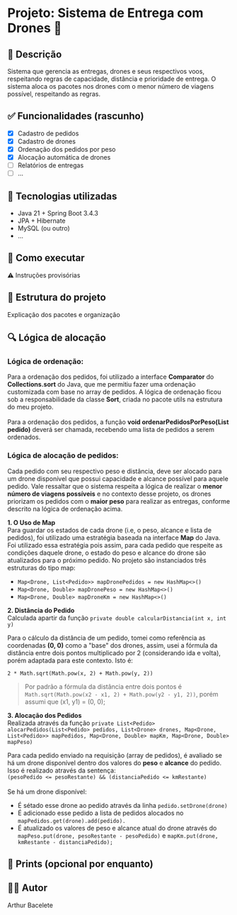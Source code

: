 # Projeto: Sistema de Entrega com Drones 🚁

## 📌 Descrição
Sistema que gerencia as entregas, drones e seus respectivos voos, respeitando regras de capacidade, distância e prioridade de entrega. O sistema aloca os pacotes nos drones com o menor número de viagens possível, respeitando as regras.

## ✅ Funcionalidades (rascunho)
- [x] Cadastro de pedidos
- [x] Cadastro de drones
- [x] Ordenação dos pedidos por peso
- [x] Alocação automática de drones
- [ ] Relatórios de entregas
- [ ] ...

## 🧠 Tecnologias utilizadas
- Java 21 + Spring Boot 3.4.3
- JPA + Hibernate
- MySQL (ou outro)
- ...

## 🚀 Como executar
⚠️ Instruções provisórias

## 📂 Estrutura do projeto
Explicação dos pacotes e organização

## 🔍 Lógica de alocação
### Lógica de ordenação:
Para a ordenação dos pedidos, foi utilizado a interface **Comparator** do **Collections.sort** do Java, que me permitiu fazer uma ordenação customizada com base no array de pedidos. A lógica de ordenação ficou sob a responsabilidade da classe **Sort**, criada no pacote utils na estrutura do meu projeto.<br><br>Para a ordenação dos pedidos, a função **void ordenarPedidosPorPeso(List<Pedido> pedido)** deverá ser chamada, recebendo uma lista de pedidos a serem ordenados.

### Lógica de alocação de pedidos:
Cada pedido com seu respectivo peso e distância, deve ser alocado para um drone disponível que possui capacidade e alcance possível para aquele pedido. Vale ressaltar que o sistema respeita a lógica de realizar o **menor número de viagens possíveis** e no contexto desse projeto, os drones priorizam os pedidos com o **maior peso** para realizar as entregas, conforme descrito na lógica de ordenação acima.<br>

**1. O Uso de Map**<br>
Para guardar os estados de cada drone (i.e, o peso, alcance e lista de pedidos), foi utilizado uma estratégia baseada na interface **Map** do Java. Foi utilizado essa estratégia pois assim, para cada pedido que respeite as condições daquele drone, o estado do peso e alcance do drone são atualizados para o próximo pedido. No projeto são instanciados três estruturas do tipo map: 

- `Map<Drone, List<Pedido>> mapDronePedidos = new HashMap<>()`
- `Map<Drone, Double> mapDronePeso = new HashMap<>()`
- `Map<Drone, Double> mapDroneKm = new HashMap<>()`

**2. Distância do Pedido**<br>
Calculada apartir da função `private double calcularDistancia(int x, int y)`<br>

Para o cálculo da distância de um pedido, tomei como referência as coordenadas **(0, 0)** como a "base" dos drones, assim, usei a fórmula da distância entre dois pontos multiplicado por 2 (considerando ida e volta), porém adaptada para este contexto. Isto é: <br>

`2 * Math.sqrt(Math.pow(x, 2) + Math.pow(y, 2))`

> Por padrão a fórmula da distância entre dois pontos é `Math.sqrt(Math.pow(x2 - x1, 2) + Math.pow(y2 - y1, 2))`, porém assumi que (x1, y1) = (0, 0);<br>

**3. Alocação dos Pedidos**<br>
Realizada através da função `private List<Pedido> alocarPedidos(List<Pedido> pedidos, List<Drone> drones,
                               Map<Drone, List<Pedido>> mapPedidos,
                               Map<Drone, Double> mapKm,
                               Map<Drone, Double> mapPeso)`<br>

Para cada pedido enviado na requisição (array de pedidos), é avaliado se há um drone disponível dentro dos valores do **peso** e **alcance** do pedido. Isso é realizado através da sentença: <br>
`(pesoPedido <= pesoRestante) && (distanciaPedido <= kmRestante)`<br><br>
Se há um drone disponível: <br>
- É sétado esse drone ao pedido através da linha `pedido.setDrone(drone)`
- É adicionado esse pedido a lista de pedidos alocados no `mapPedidos.get(drone).add(pedido).`
- É atualizado os valores de peso e alcance atual do drone através do `mapPeso.put(drone, pesoRestante - pesoPedido)` e `mapKm.put(drone, kmRestante - distanciaPedido);`

## 📸 Prints (opcional por enquanto)

## 👨‍💻 Autor
Arthur Bacelete
